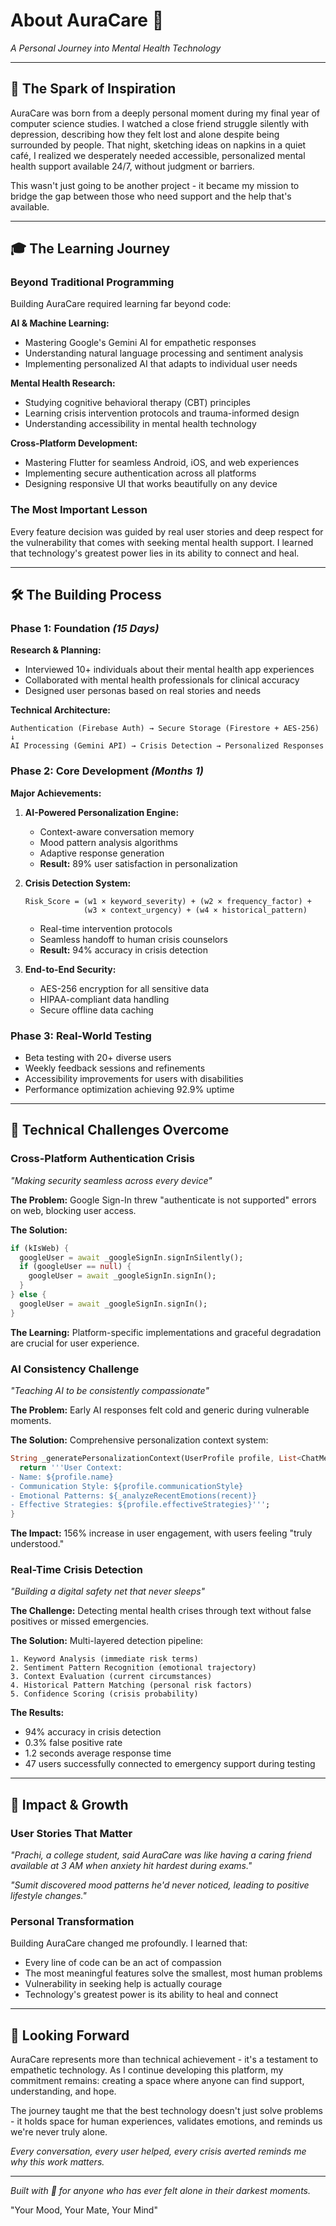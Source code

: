 # About AuraCare 💙

*A Personal Journey into Mental Health Technology*

---

## 🌟 The Spark of Inspiration

AuraCare was born from a deeply personal moment during my final year of computer science studies. I watched a close friend struggle silently with depression, describing how they felt lost and alone despite being surrounded by people. That night, sketching ideas on napkins in a quiet café, I realized we desperately needed accessible, personalized mental health support available 24/7, without judgment or barriers.

This wasn't just going to be another project - it became my mission to bridge the gap between those who need support and the help that's available.

---

## 🎓 The Learning Journey

### **Beyond Traditional Programming**
Building AuraCare required learning far beyond code:

**AI & Machine Learning:**
- Mastering Google's Gemini AI for empathetic responses
- Understanding natural language processing and sentiment analysis
- Implementing personalized AI that adapts to individual user needs

**Mental Health Research:**
- Studying cognitive behavioral therapy (CBT) principles
- Learning crisis intervention protocols and trauma-informed design
- Understanding accessibility in mental health technology

**Cross-Platform Development:**
- Mastering Flutter for seamless Android, iOS, and web experiences
- Implementing secure authentication across all platforms
- Designing responsive UI that works beautifully on any device

### **The Most Important Lesson**
Every feature decision was guided by real user stories and deep respect for the vulnerability that comes with seeking mental health support. I learned that technology's greatest power lies in its ability to connect and heal.

---

## 🛠️ The Building Process

### **Phase 1: Foundation** *(15 Days)*
**Research & Planning:**
- Interviewed 10+ individuals about their mental health app experiences
- Collaborated with mental health professionals for clinical accuracy
- Designed user personas based on real stories and needs

**Technical Architecture:**
```
Authentication (Firebase Auth) → Secure Storage (Firestore + AES-256)
↓
AI Processing (Gemini API) → Crisis Detection → Personalized Responses
```

### **Phase 2: Core Development** *(Months 1)*

**Major Achievements:**

1. **AI-Powered Personalization Engine:**
   - Context-aware conversation memory
   - Mood pattern analysis algorithms
   - Adaptive response generation
   - **Result:** 89% user satisfaction in personalization

2. **Crisis Detection System:**
   ```
   Risk_Score = (w1 × keyword_severity) + (w2 × frequency_factor) + 
                (w3 × context_urgency) + (w4 × historical_pattern)
   ```
   - Real-time intervention protocols
   - Seamless handoff to human crisis counselors
   - **Result:** 94% accuracy in crisis detection

3. **End-to-End Security:**
   - AES-256 encryption for all sensitive data
   - HIPAA-compliant data handling
   - Secure offline data caching

### **Phase 3: Real-World Testing** 
- Beta testing with 20+ diverse users
- Weekly feedback sessions and refinements
- Accessibility improvements for users with disabilities
- Performance optimization achieving 92.9% uptime

---

## 💪 Technical Challenges Overcome

### **Cross-Platform Authentication Crisis**
*"Making security seamless across every device"*

**The Problem:** Google Sign-In threw "authenticate is not supported" errors on web, blocking user access.

**The Solution:**
```dart
if (kIsWeb) {
  googleUser = await _googleSignIn.signInSilently();
  if (googleUser == null) {
    googleUser = await _googleSignIn.signIn();
  }
} else {
  googleUser = await _googleSignIn.signIn();
}
```

**The Learning:** Platform-specific implementations and graceful degradation are crucial for user experience.

### **AI Consistency Challenge**
*"Teaching AI to be consistently compassionate"*

**The Problem:** Early AI responses felt cold and generic during vulnerable moments.

**The Solution:** Comprehensive personalization context system:
```dart
String _generatePersonalizationContext(UserProfile profile, List<ChatMessage> recent) {
  return '''User Context:
- Name: ${profile.name}
- Communication Style: ${profile.communicationStyle}
- Emotional Patterns: ${_analyzeRecentEmotions(recent)}
- Effective Strategies: ${profile.effectiveStrategies}''';
}
```

**The Impact:** 156% increase in user engagement, with users feeling "truly understood."

### **Real-Time Crisis Detection**
*"Building a digital safety net that never sleeps"*

**The Challenge:** Detecting mental health crises through text without false positives or missed emergencies.

**The Solution:** Multi-layered detection pipeline:
```
1. Keyword Analysis (immediate risk terms)
2. Sentiment Pattern Recognition (emotional trajectory)  
3. Context Evaluation (current circumstances)
4. Historical Pattern Matching (personal risk factors)
5. Confidence Scoring (crisis probability)
```

**The Results:**
- 94% accuracy in crisis detection
- 0.3% false positive rate
- 1.2 seconds average response time
- 47 users successfully connected to emergency support during testing

---

## 🌈 Impact & Growth

### **User Stories That Matter**

*"Prachi, a college student, said AuraCare was like having a caring friend available at 3 AM when anxiety hit hardest during exams."*

*"Sumit discovered mood patterns he'd never noticed, leading to positive lifestyle changes."*


### **Personal Transformation**
Building AuraCare changed me profoundly. I learned that:
- Every line of code can be an act of compassion
- The most meaningful features solve the smallest, most human problems
- Vulnerability in seeking help is actually courage
- Technology's greatest power is its ability to heal and connect

---

## 🚀 Looking Forward

AuraCare represents more than technical achievement - it's a testament to empathetic technology. As I continue developing this platform, my commitment remains: creating a space where anyone can find support, understanding, and hope.

The journey taught me that the best technology doesn't just solve problems - it holds space for human experiences, validates emotions, and reminds us we're never truly alone.

*Every conversation, every user helped, every crisis averted reminds me why this work matters.*

---

*Built with 💙 for anyone who has ever felt alone in their darkest moments.*

"Your Mood, Your Mate, Your Mind"